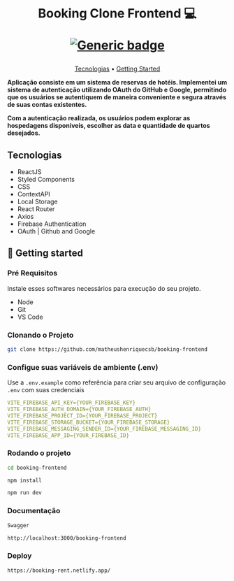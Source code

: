 <h1 align="center" style="font-weight: bold;">Booking Clone Frontend 💻

 [![Generic badge](https://img.shields.io/badge/ACESSE-WEBSITE-HERE.svg)](https://booking-rent.netlify.app/)

 </h1>

<p align="center">
 <a href="#Tecnologias">Tecnologias</a> • 
 <a href="#started">Getting Started</a> 
</p>

<p align="center">
    <b><p>Aplicação consiste em um sistema de reservas de hotéis. Implementei um sistema de autenticação utilizando OAuth do GitHub e Google, permitindo que os usuários se autentiquem de maneira conveniente e segura através de suas contas existentes.
</p> <p>Com a autenticação realizada, os usuários podem explorar as hospedagens disponiveis, escolher as data e quantidade de quartos desejados. </p></b>
</p>

<h2 id="Tecnologias">Tecnologias</h2>

- ReactJS 
- Styled Components
- CSS
- ContextAPI
- Local Storage
- React Router 
- Axios
- Firebase Authentication
- OAuth | Github and Google



<h2 id="started">🚀 Getting started</h2>

<h3>Pré Requisitos</h3>

Instale esses softwares necessários para execução do seu projeto.

- Node
- Git
- VS Code  

<h3>Clonando o Projeto</h3>
 

```bash
git clone https://github.com/matheushenriquecsb/booking-frontend
 ```

<h3>Configue suas variáveis de ambiente (.env)</h2>

Use a `.env.example` como referência para criar seu arquivo de configuração `.env` com suas credenciais 

```yaml
VITE_FIREBASE_API_KEY={YOUR_FIREBASE_KEY}
VITE_FIREBASE_AUTH_DOMAIN={YOUR_FIREBASE_AUTH}
VITE_FIREBASE_PROJECT_ID={YOUR_FIREBASE_PROJECT}
VITE_FIREBASE_STORAGE_BUCKET={YOUR_FIREBASE_STORAGE}
VITE_FIREBASE_MESSAGING_SENDER_ID={YOUR_FIREBASE_MESSAGING_ID}
VITE_FIREBASE_APP_ID={YOUR_FIREBASE_ID}
```

<h3>Rodando o projeto</h3>

```bash
cd booking-frontend

npm install

npm run dev
```

<h3>Documentação</h3>

```bash
Swagger

http://localhost:3000/booking-frontend
``` 
  
 <h3>Deploy</h3>

```bash
https://booking-rent.netlify.app/
``` 
 
